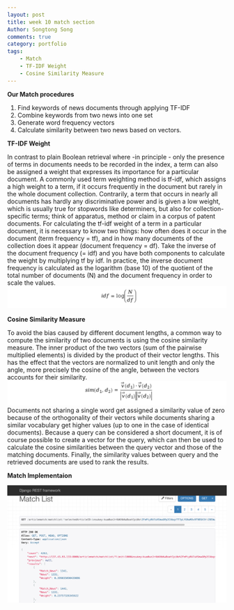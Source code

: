 ```yaml
---
layout: post
title: week 10 match section 
Author: Songtong Song
comments: true
category: portfolio
tags:
    - Match 
    - TF-IDF Weight
    - Cosine Similarity Measure
---
```


**Our Match procedures**
1. Find keywords of news documents through applying TF-IDF
2. Combine keywords from two news into one set
3. Generate word frequency vectors
4. Calculate similarity between two news based on vectors.


**TF-IDF Weight**

In contrast to plain Boolean retrieval where -in principle - only the presence of terms in documents needs to be recorded in the index,
a term can also be assigned a weight that expresses its importance for a particular document. A commonly used term weighting method is 
tf-idf, which assigns a high weight to a term, if it occurs frequently in the document but rarely in the whole document collection. 
Contrarily, a term that occurs in nearly all documents has hardly any discriminative power and is given a low weight, which is usually true for 
stopwords like determiners, but also for collection-specific terms; think of apparatus, method or claim in a corpus of patent documents. 
For calculating the tf-idf weight of a term in a particular document, it is necessary to know two things: how often does it occur in the 
document (term frequency = tf), and in how many documents of the collection does it appear (document frequency = df). Take the inverse of 
the document frequency (= idf) and you have both components to calculate the weight by multiplying tf by idf. In practice, the inverse 
document frequency is calculated as the logarithm (base 10) of the quotient of the total number of documents (N) and the document frequency in order 
to scale the values.
<img src="/assets/tf-idf.png" width="700px" /> 

**Cosine Similarity Measure**

To avoid the bias caused by different document lengths, a common way to compute the similarity of two documents is using the cosine 
similarity measure. The inner product of the two vectors (sum of the pairwise multiplied elements) is divided by the product of their 
vector lengths. This has the effect that the vectors are normalized to unit length and only the angle, more precisely the cosine of the 
angle, between the vectors accounts for their similarity.
<img src="/assets/cosine.png" width="700px" /> 
Documents not sharing a single word get assigned a similarity value of zero because of the orthogonality of their vectors while documents 
sharing a similar vocabulary get higher values (up to one in the case of identical documents). Because a query can be considered a short
document, it is of course possible to create a vector for the query, which can then be used to calculate the cosine similarities between
the query vector and those of the matching documents. Finally, the similarity values between query and the retrieved documents are used 
to rank the results.

**Match Implementaion**

<img src="/assets/week10.png" width="700px" /> 

